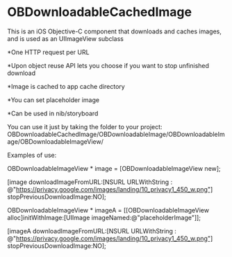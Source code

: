 # OBDownloadableCachedImage
This is an iOS Objective-C component that downloads and caches images, and is used as an UIImageView subclass

*One HTTP request per URL

*Upon object reuse API lets you choose if you want to stop unfinished download

*Image is cached to app cache directory

*You can set placeholder image

*Can be used in nib/storyboard 


You can use it just by taking the folder to your project:
OBDownloadableCachedImage/OBDownloadableImage/OBDownloadableImage/OBDownloadableImageView/

Examples of use:
   
OBDownloadableImageView * image = [OBDownloadableImageView new];

[image downloadImageFromURL:[NSURL URLWithString : @"https://privacy.google.com/images/landing/10_privacy1_450_w.png"] stopPreviousDownloadImage:NO];
    
OBDownloadableImageView * imageA = [[OBDownloadableImageView alloc]initWithImage:[UIImage imageNamed:@"placeholderImage"]];

[imageA downloadImageFromURL:[NSURL URLWithString : @"https://privacy.google.com/images/landing/10_privacy1_450_w.png"] stopPreviousDownloadImage:NO];
